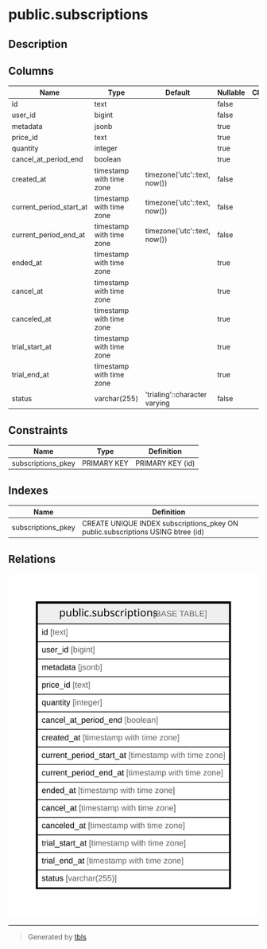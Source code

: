 # public.subscriptions

## Description

## Columns

| Name                    | Type                     | Default                       | Nullable | Children | Parents | Comment |
| ----------------------- | ------------------------ | ----------------------------- | -------- | -------- | ------- | ------- |
| id                      | text                     |                               | false    |          |         |         |
| user_id                 | bigint                   |                               | false    |          |         |         |
| metadata                | jsonb                    |                               | true     |          |         |         |
| price_id                | text                     |                               | true     |          |         |         |
| quantity                | integer                  |                               | true     |          |         |         |
| cancel_at_period_end    | boolean                  |                               | true     |          |         |         |
| created_at              | timestamp with time zone | timezone('utc'::text, now())  | false    |          |         |         |
| current_period_start_at | timestamp with time zone | timezone('utc'::text, now())  | false    |          |         |         |
| current_period_end_at   | timestamp with time zone | timezone('utc'::text, now())  | false    |          |         |         |
| ended_at                | timestamp with time zone |                               | true     |          |         |         |
| cancel_at               | timestamp with time zone |                               | true     |          |         |         |
| canceled_at             | timestamp with time zone |                               | true     |          |         |         |
| trial_start_at          | timestamp with time zone |                               | true     |          |         |         |
| trial_end_at            | timestamp with time zone |                               | true     |          |         |         |
| status                  | varchar(255)             | 'trialing'::character varying | false    |          |         |         |

## Constraints

| Name               | Type        | Definition       |
| ------------------ | ----------- | ---------------- |
| subscriptions_pkey | PRIMARY KEY | PRIMARY KEY (id) |

## Indexes

| Name               | Definition                                                                      |
| ------------------ | ------------------------------------------------------------------------------- |
| subscriptions_pkey | CREATE UNIQUE INDEX subscriptions_pkey ON public.subscriptions USING btree (id) |

## Relations

![er](public.subscriptions.svg)

---

> Generated by [tbls](https://github.com/k1LoW/tbls)
